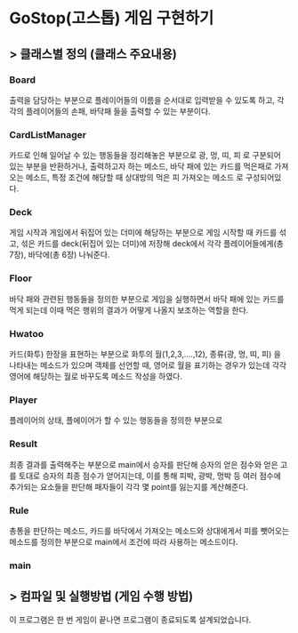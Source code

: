
# GoStop(고스톱) 게임 구현하기

## > 클래스별 정의 (클래스 주요내용)

### Board
  출력을 담당하는 부분으로 
  플레이어들의 이름을 순서대로 입력받을 수 있도록 하고,
  각각의 플레이어들의 손패, 바닥패 들을 출력할 수 있는 부분이다.

### CardListManager
  카드로 인해 일어날 수 있는 행동들을 정리해놓은 부분으로
  광, 멍, 띠, 피 로 구분되어 있는 부분을 반환하거나, 출력하고자 하는 메소드,
  바닥 패에 있는 카드를 먹은패로 가져오는 메소드, 
  특정 조건에 해당할 때 상대방의 먹은 피 가져오는 메소드 로 구성되어있다.

### Deck
  게임 시작과 게임에서 뒤집어 있는 더미에 해당하는 부분으로
  게임 시작할 때 카드를 섞고, 섞은 카드를 deck(뒤집어 있는 더미)에 저장해 
  deck에서 각각 플레이어들에게(총 7장), 바닥에(총 6장) 나눠준다.

### Floor 
  바닥 패와 관련된 행동들을 정의한 부분으로
  게임을 실행하면서 바닥 패에 있는 카드를 먹게 되는데 
  이때 먹은 행위의 결과가 어떻게 나올지 보조하는 역할을 한다.

### Hwatoo
  카드(화투) 한장을 표현하는 부분으로
  화투의 월(1,2,3,....,12), 종류(광, 멍, 띠, 피) 을 나타내는 메소드가 있으며
  객체를 선언할 때, 영어로 월을 표기하는 경우가 있는데
  각각 영어에 해당하는 월로 바꾸도록 메소드 작성을 하였다.

### Player
  플레이어의 상태, 플에이어가 할 수 있는 행동들을 정의한 부분으로




### Result 
  최종 결과를 출력해주는 부분으로
  main에서 승자를 판단해 승자의 얻은 점수와 얻은 고 를 토대로 
  승자의 최종 점수가 얻어지는데,
  이를 통해 피박, 광박, 멍박 등 여러 점수에 추가되는 요소들을 판단해
  패자들이 각각 몇 point를 잃는지를 계산해준다.

### Rule
  총통을 판단하는 메소드, 카드를 바닥에서 가져오는 메소드와
  상대에게서 피를  뺏어오는 메소드를 정의한 부분으로
  main에서 조건에 따라 사용하는 메소드이다.

### main



## > 컴파일 및 실행방법 (게임 수행 방법)


이 프로그램은 한 번 게임이 끝나면 프로그램이 종료되도록 설계되었습니다.






